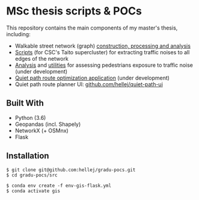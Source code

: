 # MSc thesis scripts & POCs
This repository contains the main components of my master's thesis, including:
* Walkable street network (graph) [construction, processing and analysis](src/utils/networks.py)
* [Scripts](https://github.com/hellej/gradu-pocs/tree/master/src/batch_jobs) (for CSC's Taito supercluster) for extracting traffic noises to all edges of the network 
* [Analysis](src/3_path_noises.py) and [utilities](src/utils/exposures.py) for assessing pedestrians exposure to traffic noise (under development)
* [Quiet path route optimization application](src/quiet_paths_app.py) (under development)
* Quiet path route planner UI: [github.com/hellej/quiet-path-ui](https://github.com/hellej/quiet-path-ui)

## Built With
* Python (3.6)
* Geopandas (incl. Shapely)
* NetworkX (+ OSMnx)
* Flask

## Installation
```
$ git clone git@github.com:hellej/gradu-pocs.git
$ cd gradu-pocs/src
```
```
$ conda env create -f env-gis-flask.yml
$ conda activate gis
```
